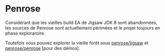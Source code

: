 # Penrose

Considérant que les vieilles build EA de Jigsaw JDK 8 sont abandonnées, les sources de Penrose sont actuellement périmées et le projet toujours en phase exploraroire. 

Toutefois vous pouvez explorer la vieille forêt sous [penrose/jigsaw](http://hg.openjdk.java.net/penrose/jigsaw/) et [penrose/penrose](http://hg.openjdk.java.net/penrose/penrose/) [pour des démos].